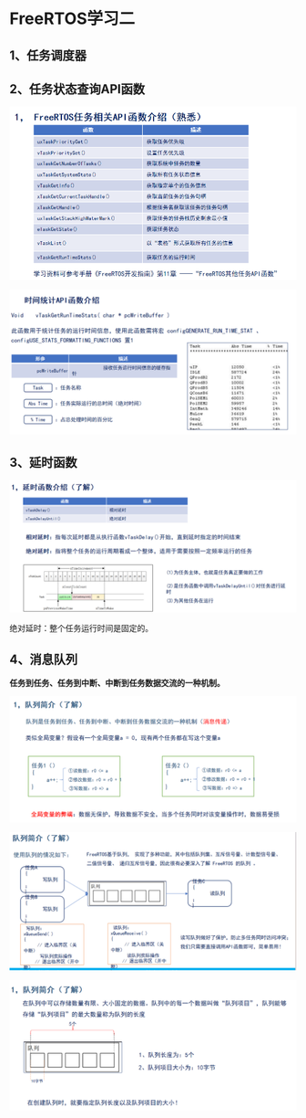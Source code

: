 # FreeRTOS学习二

## 1、任务调度器

## 2、任务状态查询API函数

![6_1](https://raw.githubusercontent.com/yyhlovehh/yyhlovehh.github.io/master/202311302322616.png)

![6_2](https://raw.githubusercontent.com/yyhlovehh/yyhlovehh.github.io/master/202311302324291.png)

## 3、延时函数

![7_1](https://raw.githubusercontent.com/yyhlovehh/yyhlovehh.github.io/master/202311302333620.png)

绝对延时：整个任务运行时间是固定的。

## 4、消息队列

**任务到任务、任务到中断、中断到任务数据交流的一种机制。**

![8_1](https://raw.githubusercontent.com/yyhlovehh/yyhlovehh.github.io/master/202311302339635.png)

![8_2](https://raw.githubusercontent.com/yyhlovehh/yyhlovehh.github.io/master/202311302345226.png)

![8_3](https://raw.githubusercontent.com/yyhlovehh/yyhlovehh.github.io/master/202311302346257.png)
